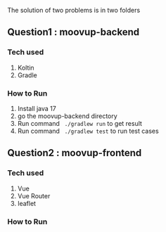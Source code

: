 The solution of two problems is in two folders

## Question1 : moovup-backend

### Tech used
1. Koltin
2. Gradle

### How to Run
1. Install java 17
2. go the moovup-backend directory
3. Run command ``` ./gradlew run``` to get result
4. Run command ``` ./gradlew test``` to run test cases


## Question2 : moovup-frontend
### Tech used
1. Vue
2. Vue Router 
3. leaflet


### How to Run